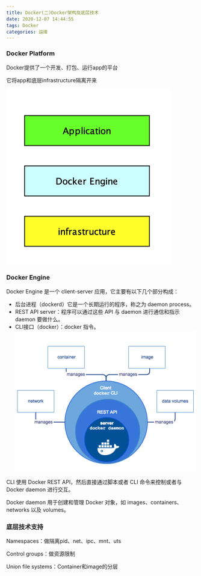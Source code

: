 ```yaml
---
title: Docker(二)Docker架构及底层技术
date: 2020-12-07 14:44:55
tags: Docker
categories: 运维
---
```

<meta name="referrer" content="no-referrer" />

### Docker Platform

Docker提供了一个开发、打包、运行app的平台

它将app和底层infrastructure隔离开来

![隔离](Docker-二-Docker架构及底层技术/1.png)

  

### Docker Engine

Docker Engine 是一个 client-server 应用，它主要有以下几个部分构成：
- 后台进程（dockerd）它是一个长期运行的程序，称之为 daemon process。
- REST API server：程序可以通过这些 API 与 daemon 进行通信和指示 daemon 要做什么。
- CLI接口（docker）：docker 指令。
![engine](Docker-二-Docker架构及底层技术/engine.png)

CLI 使用 Docker REST API，然后直接通过脚本或者 CLI 命令来控制或者与 Docker daemon 进行交互。

Docker daemon 用于创建和管理 Docker 对象，如 images、containers、networks 以及 volumes。

### 底层技术支持

Namespaces：做隔离pid、net、ipc、mnt、uts

Control groups：做资源限制

Union file systems：Container和image的分层